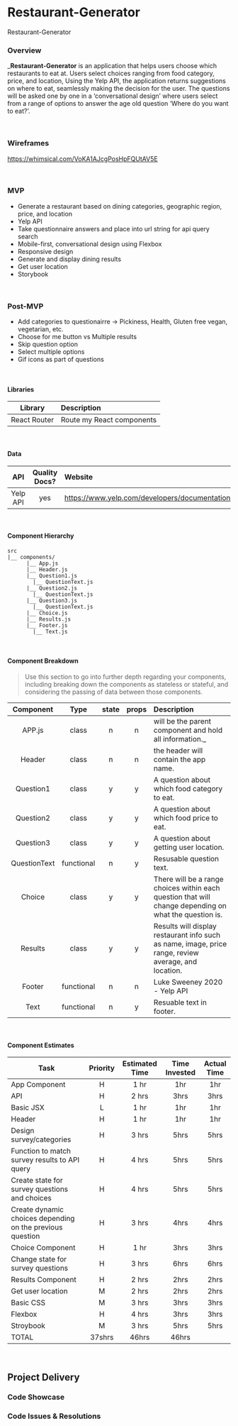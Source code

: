 # Restaurant-Generator
Restaurant-Generator


### Overview

_**Restaurant-Generator** is an application that helps users choose which restaurants to eat at. Users select choices ranging from food category, price, and location, Using the Yelp API, the application returns suggestions on where to eat, seamlessly making the decision for the user. The questions will be asked one by one in a ‘conversational design’ where users select from a range of options to answer the age old question ‘Where do you want to eat?’.

<br>

### Wireframes

https://whimsical.com/VoKA1AJcgPosHpFQUtAV5E

<br>


### MVP

- Generate a restaurant based on dining categories, geographic region, price, and location
- Yelp API
- Take questionnaire answers and place into url string for api query search 
- Mobile-first, conversational design using Flexbox
- Responsive design
- Generate and display dining results
- Get user location
- Storybook


<br>

### Post-MVP

- Add categories to questionairre -> Pickiness, Health, Gluten free vegan, vegetarian, etc.
- Choose for me button vs Multiple results
- Skip question option
- Select multiple options
- Gif icons as part of questions


<br>

#### Libraries



|     Library      | Description                                |
| :--------------: | :----------------------------------------- |
|   React Router   | Route my React components |


<br>

#### Data



|    API     | Quality Docs? | Website       | Sample Query                            |
| :--------: | :-----------: | :------------ | :-------------------------------------- |
| Yelp API |      yes      | https://www.yelp.com/developers/documentation/v3/get_started | https://api.yelp.com/v3/businesses/search?=&term=restaurants&location=10710|

<br>

#### Component Hierarchy



```
src
|__ components/
      |__ App.js
      |__ Header.js
      |__ Question1.js
        |__ QuestionText.js
      |__ Question2.js
        |__ QuestionText.js
      |__ Question3.js
        |__ QuestionText.js
      |__ Choice.js
      |__ Results.js
      |__ Footer.js
        |__ Text.js
```

<br>

#### Component Breakdown

> Use this section to go into further depth regarding your components, including breaking down the components as stateless or stateful, and considering the passing of data between those components.

|  Component   |    Type    | state | props | Description                                                      |
| :----------: | :--------: | :---: | :---: | :--------------------------------------------------------------- |
|    APP.js    | class |   n   |   n   | will be the parent component and hold all information._               |
|  Header | class |   n   |   n   | the header will contain the app name.      |
|   Question1   |   class   |   y  |   y   | A question about which food category to eat.    | 
|   Question2   |   class   |   y  |   y   | A question about which food price to eat.    |               |
|   Question3   |   class   |   y  |   y   | A question about getting user location.    |               |
|   QuestionText  |   functional   |   n  |   y   | Resusable question text.    |               |
|   Choice   | class |   y   |   y   | There will be a range choices within each question that will change depending on what the question is. |
|    Results    | class |   y   |   y   | Results will display restaurant info such as name, image, price range, review average, and location. |
|    Footer  | functional |   n   |   n   | Luke Sweeney 2020 - Yelp API |
|   Text   |   functional   |   n  |   y   | Resuable text in footer.    |               |


<br>


#### Component Estimates


| Task                | Priority | Estimated Time | Time Invested | Actual Time |
| ------------------- | :------: | :------------: | :-----------: | :---------: |
| App Component  |    H    |     1 hr      |     1hr     |   1hr   |
| API |    H     |     2 hrs      |     3hrs     |     3hrs     |
|  Basic JSX |    L     |     1 hr     |     1hr     |     1hr    |
|  Header |    H     |     1 hr     |      1hr    |     1hr    |
| Design survey/categories |    H     |     3 hrs      |    5hrs      |     5hrs     |
| Function to match survey results to API query |    H     |     4 hrs      |     5hrs     |    5hrs      |
| Create state for survey questions and choices |    H     |     4 hrs      |     5hrs     |   5hrs       |
| Create dynamic choices depending on the previous question |    H     |     3 hrs      |    4hrs      |     4hrs     |
| Choice Component |    H     |     1 hr      |     3hrs     |    3hrs      |
| Change state for survey questions |    H     |     3 hrs      |    6hrs      |    6hrs      |
| Results Component |    H     |     2 hrs      |     2hrs     |     2hrs     |
| Get user location |    M     |     2 hrs      |     2hrs     |     2hrs     |
| Basic CSS |    M     |     3 hrs      |     3hrs     |    3hrs     |
| Flexbox |    H     |     4 hrs      |      3hrs    |   3hrs      |
| Stroybook |    M     |     3 hrs      |      5hrs    |     5hrs     |
| TOTAL               |       37shrs   |     46hrs      |    46hrs     |         |

<br>


## Project Delivery

### Code Showcase


### Code Issues & Resolutions

